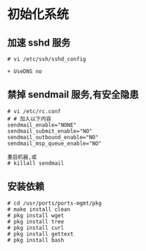 # 初始化系统

## 加速 sshd 服务

```
# vi /etc/ssh/sshd_config

+ UseDNS no
```

## 禁掉 sendmail 服务,有安全隐患

```
# vi /etc/rc.conf
# # 加入以下内容
sendmail_enable="NONE"
sendmail_submit_enable="NO"
sendmail_outbound_enable="NO"
sendmail_msp_queue_enable="NO"

重启机器,或
# killall sendmail
```

## 安装依赖

```
# cd /usr/ports/ports-mgmt/pkg
# make install clean
# pkg install wget
# pkg install tree
# pkg install curl
# pkg install gettext
# pkg install bash
```
